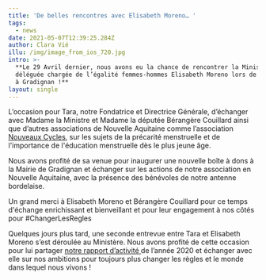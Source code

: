 ```yaml
---
title: 'De belles rencontres avec Elisabeth Moreno… '
tags:
  - news
date: 2021-05-07T12:39:25.284Z
author: Clara Vié
illu: /img/image_from_ios_720.jpg
intro: >-
  **Le 29 Avril dernier, nous avons eu la chance de rencontrer la Ministre
  déléguée chargée de l’égalité femmes-hommes Elisabeth Moreno lors de sa venue
  à Gradignan !**
layout: single
---
```

L’occasion pour Tara, notre Fondatrice et Directrice Générale, d’échanger avec Madame la Ministre et Madame la députée Bérangère Couillard ainsi que d’autres associations de Nouvelle Aquitaine comme l’association [Nouveaux Cycles](https://www.instagram.com/nouveauxcycles/?hl=fr), sur les sujets de la précarité menstruelle et de l'importance de l'éducation menstruelle dès le plus jeune âge. 



Nous avons profité de sa venue pour inaugurer une nouvelle boîte à dons à la Mairie de Gradignan et échanger sur les actions de notre association en Nouvelle Aquitaine, avec la présence des bénévoles de notre antenne bordelaise. 



Un grand merci à Elisabeth Moreno et Bérangère Couillard pour ce temps d'échange enrichissant et bienveillant et pour  leur engagement à nos côtés pour #ChangerLesRegles 



Quelques jours plus tard, une seconde entrevue entre Tara et Elisabeth Moreno s’est déroulée au Ministère. Nous avons profité de cette occasion pour lui partager [notre rapport d’activité ](https://www.regleselementaires.com/actualites/2021-04-14_notre-rapport-dactivit%C3%A9-de-lann%C3%A9e-2020-est-sorti/)de l’année 2020 et échanger avec elle sur nos ambitions pour toujours plus changer les règles et le monde dans lequel nous vivons !

